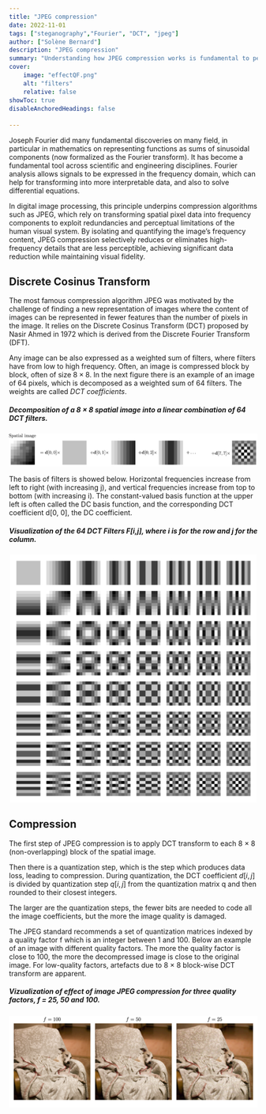 ```yaml
---
title: "JPEG compression" 
date: 2022-11-01
tags: ["steganography","Fourier", "DCT", "jpeg"]
author: ["Solène Bernard"]
description: "JPEG compression" 
summary: "Understanding how JPEG compression works is fundamental to perform steganography on compressed digital images." 
cover:
    image: "effectQF.png"
    alt: "filters"
    relative: false
showToc: true
disableAnchoredHeadings: false

---
```


Joseph Fourier did many fundamental discoveries on many field, in particular in mathematics on representing functions as sums of sinusoidal components (now formalized as the Fourier transform). It has become a fundamental tool across scientific and engineering disciplines. Fourier analysis allows signals to be expressed in the frequency domain, which can help for transforming into more interpretable data, and also to solve differential equations.

In digital image processing, this principle underpins compression algorithms such as JPEG, which rely on transforming spatial pixel data into frequency components to exploit redundancies and perceptual limitations of the human visual system. By isolating and quantifying the image’s frequency content, JPEG compression selectively reduces or eliminates high-frequency details that are less perceptible, achieving significant data reduction while maintaining visual fidelity.

## Discrete Cosinus Transform
The most famous compression algorithm JPEG was motivated by the challenge of finding a new representation of images where the content of images can be represented in fewer features than the number of pixels in the image. It relies on the Discrete Cosinus Transform (DCT) proposed by Nasir Ahmed in 1972 which is derived from the Discrete Fourier Transform (DFT).

Any image can be also expressed as a weighted sum of filters, where filters have from low to high frequency. Often, an image is compressed block by block, often of size $8 \times 8$. In the next figure there is an example of an image of $64$ pixels, which is decomposed as a weighted sum of $64$ filters. The weights are called *DCT coefficients*.

##### Decomposition of a 8 × 8 spatial image into a linear combination of 64 DCT filters.
![](DCTFilters.png)

The basis of filters is showed below. Horizontal frequencies increase from left to right (with increasing j), and vertical frequencies increase from top to bottom (with increasing i). The constant-valued basis function at the upper left is often called the DC basis function, and the corresponding DCT coefficient d[0, 0], the DC coefficient.

##### Visualization of the 64 DCT Filters F[i,j], where i is for the row and j for the column. 
<p align="center">
<img src="64DCTFilters.png" width="500"/>
</p>

## Compression

The first step of JPEG compression is to apply DCT transform to each 8 × 8 (non-overlapping) block of the spatial image.

Then there is a quantization step, which is the step which produces data loss, leading to compression. During quantization, the DCT coefficient $d[i, j]$ is divided by quantization step $q[i, j]$ from the quantization matrix q and then rounded to their closest integers.

The larger are the quantization steps, the fewer bits are needed to code all the image coefficients, but the more the image quality is damaged.

The JPEG standard recommends a set of quantization matrices indexed by a quality factor f which is an integer between 1 and 100. Below an example of an image with different quality factors. The more the quality factor is close to 100, the more the decompressed image is close to the original image. For low-quality factors, artefacts due to 8 × 8 block-wise DCT transform are apparent.

##### Vizualization of effect of image JPEG compression for three quality factors, f = 25, 50 and 100.
<!-- <p align="center">
<img src="effectQF.png" width="800"/>
</p> -->
![](effectQF.png)


